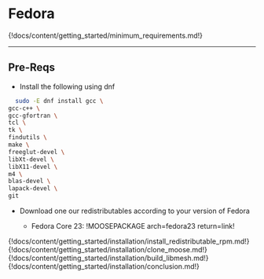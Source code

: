# Fedora

{!docs/content/getting_started/minimum_requirements.md!}

---
## Pre-Reqs
* Install the following using dnf

```bash
  sudo -E dnf install gcc \
gcc-c++ \
gcc-gfortran \
tcl \
tk \
findutils \
make \
freeglut-devel \
libXt-devel \
libX11-devel \
m4 \
blas-devel \
lapack-devel \
git
```

* Download one our redistributables according to your version of Fedora

    * Fedora Core 23: !MOOSEPACKAGE arch=fedora23 return=link!

{!docs/content/getting_started/installation/install_redistributable_rpm.md!}
{!docs/content/getting_started/installation/clone_moose.md!}
{!docs/content/getting_started/installation/build_libmesh.md!}
{!docs/content/getting_started/installation/conclusion.md!}
